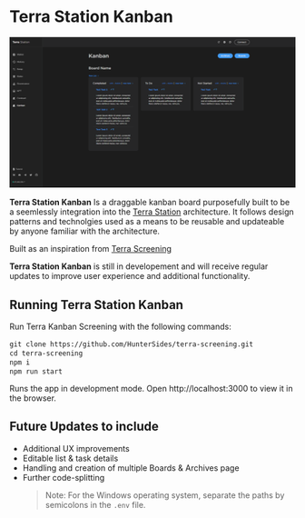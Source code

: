 # Terra Station Kanban

![Banner](Kanban.PNG)

**Terra Station Kanban** Is a draggable kanban board purposefully built to be a seemlessly integration into the [Terra Station](https://github.com/terra-money/station) architecture. It follows design patterns and technolgies used as a means to be reusable and updateable by anyone familiar with the architecture.

Built as an inspiration from [Terra Screening](https://github.com/terra-money/screening-test-frontend/blob/master/README.md)

**Terra Station Kanban** is still in developement and will receive regular updates to improve user experience and additional functionality.

## Running Terra Station Kanban

Run Terra Kanban Screening with the following commands:

```
git clone https://github.com/HunterSides/terra-screening.git
cd terra-screening
npm i
npm run start
```

Runs the app in development mode.
Open http://localhost:3000 to view it in the browser.

## Future Updates to include

- Additional UX improvements
- Editable list & task details
- Handling and creation of multiple Boards & Archives page
- Further code-splitting
  > Note: For the Windows operating system, separate the paths by semicolons in the `.env` file.
